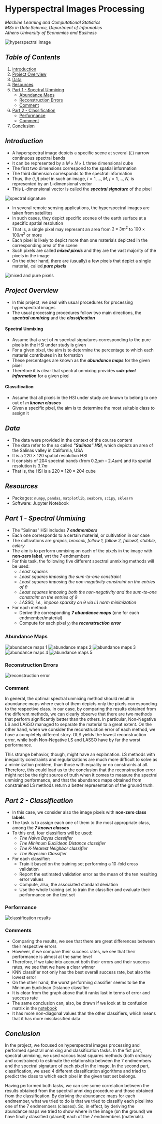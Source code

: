 # Hyperspectral Images Processing

*Machine Learning and Computational Statistics*  
*MSc in Data Science, Department of Informatics*  
*Athens University of Economics and Business*

![hyperspectral image](./images/hyperspectral_image.jpeg)

## *Table of Contents*
1. [Introduction](#introduction)
2. [Project Overview](#project-overview)
3. [Data](#data)
4. [Resources](#resources)
5. [Part 1 - Spectral Unmixing](#part-1---spectral-unmixing)
    - [Abundance Maps](#abundance-maps)
    - [Reconstruction Errors](#reconstruction-errors)
    - [Comment](#comment)
6. [Part 2 - Classification](#part-2---classification)
    - [Performance](#performance)
    - [Comment](#comment)
7. [Conclusion](#conclusion)

## *Introduction*

- A hyperspectral image depicts a specific scene at several $(L)$ narrow continuous spectral bands
- It can be represented by a $M \times N \times L$ three dimensional cube
- The first two dimensions correspond to the spatial information
- The third dimension corresponds to the spectral information
- Thus, the $(i,j)$ pixel in such an image, $i=1,...,M$, $j=1,...,N$, is represented by an $L$-dimensional vector
- This $L$-dimensional vector is called the ***spectral signature*** of the pixel

![spectral signature](./images/spectral_signature.png)

- In several remote sensing applications, the hyperspectral images are taken from satellites
- In such cases, they depict specific scenes of the earth surface at a specific spatial resolution
- That is, a single pixel may represent an area from $3 \times 3m^{2}$ to $100 \times 100m^{2}$ or more
- Each pixel is likely to depict more than one materials depicted in the corresponding area of the scene
- Such pixels are called ***mixed pixels*** and they are the vast majority of the pixels in the image
- On the other hand, there are (usually) a few pixels that depict a single material, called ***pure pixels***

![mixed and pure pixels](./images/mixed_pure_pixels.png)

## *Project Overview*

- In this project, we deal with usual procedures for processing hyperspectral images
- The usual processing procedures follow two main directions, the ***spectral unmixing*** and the ***classification***

#### Spectral Unmixing

- Assume that a set of $m$ spectral signatures corresponding to the pure pixels in the HSI under study is given
- For a given pixel, the aim is to determine the percentage to which each material contributes in its formation
- These percentages are known as the ***abundance maps*** for the given pixel
- Therefore it is clear that spectral unmixing provides ***sub-pixel information*** for a given pixel

#### Classification

- Assume that all pixels in the HSI under study are known to belong to one out of $m$ ***known classes***
- Given a specific pixel, the aim is to determine the most suitable class to assign it

## *Data*

- The data were provided in the context of the course content
- The data refer to the so called ***"Salinas" HSI***, which depicts an area of the Salinas valley in California, USA
- It is a $220 \times 120$ spatial resolution HSI
- It consists of $204$ spectral bands (from $0.2μm$ – $2.4μm$) and its spatial resolution is $3.7m$
- That is, the HSI is a $220 \times 120 \times 204$ cube

## *Resources*
- Packages: `numpy`, `pandas`, `matplotlib`, `seaborn`, `scipy`, `sklearn`
- Software: Jupyter Notebook

## *Part 1 - Spectral Unmixing*

- The "Salinas" HSI includes ***7 endmembers***
- Each one corresponds to a certain material, or cultivation in our case
- The cultivations are *grapes, broccoli, fallow 1, fallow 2, fallow3, stubble, celery*
- The aim is to perform unmixing on each of the pixels in the image with **non-zero label**, wrt the 7 endmembers
- For this task, the following five different spectral unmixing methods will be used:
  - *Least squares*
  - *Least squares imposing the sum-to-one constraint*
  - *Least squares imposing the non-negativity constraint on the entries of θ*
  - *Least squares imposing both the non-negativity and the sum-to-one constraint on the entries of θ*
  - *LASSO, i.e., impose sparsity on θ via L1 norm minimization*
- For each method:
  - Derive the corresponding ***7 abundance maps*** (one for each endmember/material)
  - Compute for each pixel $y_{i}$ the ***reconstruction error***

### Abundance Maps

![abundance maps 1](./images/abundance_maps_ls.svg)
![abundance maps 2](./images/abundance_maps_ls_sum_to_one.svg)
![abundance maps 3](./images/abundance_maps_ls_non_negativity.svg)
![abundance maps 4](./images/abundance_maps_ls_non_negativity_and_sum_to_one.svg)
![abundance maps 5](./images/abundance_maps_lasso.svg)

### Reconstruction Errors

![reconstruction error](./images/reconstruction_errors_per_method.svg)

### Comment

In general, the optimal spectral unmixing method should result in abundance maps where each of them depicts only the pixels corresponding to the respective class. In our case, by comparing the results obtained from the different methods, we can clearly observe that there are two methods that perform significantly better than the others. In particular, Non-Negative LS and LASSO managed to separate the material to a great extent. On the other hand, when we consider the reconstruction error of each method, we have a completely different story. OLS yields the lowest reconstruction error, while both Non-Negative LS and LASSO have by far the worst performance.

This strange behavior, though, might have an explanation. LS methods with inequality constraints and regularizations are much more difficult to solve as a minimization problem, than those with equality or no constraints at all. Therefore, this could lead us to the conclusion that the reconstruction error might not be the right source of truth when it comes to measure the spectral unmixing performance, and that the abundance maps obtained from constrained LS methods return a better representation of the ground truth.

## *Part 2 - Classification*

- In this case, we consider also the image pixels with **non-zero class labels**
- The task is to assign each one of them to the most appropriate class, among the ***7 known classes***
- To this end, four classifiers will be used:
  - *The Naive Bayes classifier*
  - *The Minimum Euclidean Distance classifier*
  - *The K-Nearest Neighbor classifier*
  - *The Bayesian Classifier*
- For each classifier:
  - Train it based on the training set performing a 10-fold cross validation
  - Report the estimated validation error as the mean of the ten resulting error values
  - Compute, also, the associated standard deviation
  - Use the whole training set to train the classifier and evaluate their performance on the test set

### Performance

![classification results](./images/classification_results.svg)

### Comments

- Comparing the results, we see that there are great differences between their respective errors
- However, if we compare their success rates, we see that their performance is almost at the same level
- Therefore, if we take into account both their errors and their success rates, we see that we have a clear winner
- KNN classifier not only has the best overall success rate, but also the lowest error
- On the other hand, the worst performing classifier seems to be the Minimum Euclidean Distance classifier
- It is clear from the graph above that it ranks last in terms of error and success rate
- The same conclusion can, also, be drawn if we look at its confusion matrix in the [notebook](https://github.com/sapaladas/hyperspectral_images_processing/blob/main/hyperspectral_images_processing.ipynb)
- It has more non-diagonal values than the other classifiers, which means that it has more misclassified data

## *Conclusion*

In the project, we focused on hyperspectral images processing and performed spectral unmixing and classification tasks. In the fist part, spectral unmixing, we used various least squares methods (both ordinary and constrained) to estimate the relationship between the 7 endmembers and the spectral signature of each pixel in the image. In the second part, classification, we used 4 different classification algorithms and tried to predict the class to which each pixel in the given test set belongs.

Having performed both tasks, we can see some correlation between the results obtained from the spectral unmixing procedure and those obtained from the classification. By deriving the abundance maps for each endmember, what we tried to do is that we tried to classifiy each pixel into one of the 7 endmembers (classes). So, in effect, by deriving the abundance maps we tried to show where in the image (on the ground) we have finally classified (placed) each of the 7 endmembers (materials).
